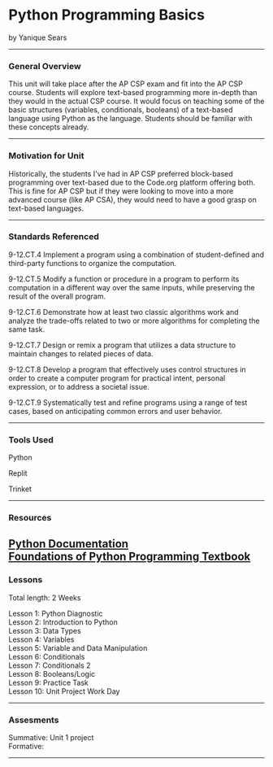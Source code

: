 # Python Programming Basics
by Yanique Sears

-----

### General Overview
This unit will take place after the AP CSP exam and fit into the AP CSP course. Students will explore text-based programming more in-depth than they would in the actual CSP course. It would focus on teaching some of the basic structures (variables, conditionals, booleans) of a text-based language using Python as the language. Students should be familiar with these concepts already.

---

### Motivation for Unit
Historically, the students I've had in AP CSP preferred block-based programming over text-based due to the Code.org platform offering both. This is fine for AP CSP but if they were looking to move into a more advanced course (like AP CSA), they would need to have a good grasp on text-based languages.

---

### Standards Referenced
9-12.CT.4 Implement a program using a combination of student-defined and third-party functions to organize the computation.

9-12.CT.5 Modify a function or procedure in a program to perform its computation in a different way over the same inputs, while preserving the result of the overall program.

9-12.CT.6 Demonstrate how at least two classic algorithms work and analyze the trade-offs related to two or more algorithms for completing the same task.

9-12.CT.7 Design or remix a program that utilizes a data structure to maintain changes to related pieces of data.

9-12.CT.8 Develop a program that effectively uses control structures in order to create a computer program for practical intent, personal expression, or to address a societal issue.

9-12.CT.9 Systematically test and refine programs using a range of test cases, based on anticipating common errors and user behavior.

---

### Tools Used
Python

Replit

Trinket

---

### Resources
[Python Documentation](https://docs.python.org/3/) <br/>
[Foundations of Python Programming Textbook](https://runestone.academy/ns/books/published/fopp/index.html)
---

### Lessons
Total length: 2 Weeks

Lesson 1: Python Diagnostic <br/>
Lesson 2: Introduction to Python <br/>
Lesson 3: Data Types <br/>
Lesson 4: Variables <br/> 
Lesson 5: Variable and Data Manipulation <br/>
Lesson 6: Conditionals <br/>
Lesson 7: Conditionals 2 <br/>
Lesson 8: Booleans/Logic <br/>
Lesson 9: Practice Task <br/>
Lesson 10: Unit Project Work Day

---

### Assesments
Summative: Unit 1 project <br/>
Formative: 

---
